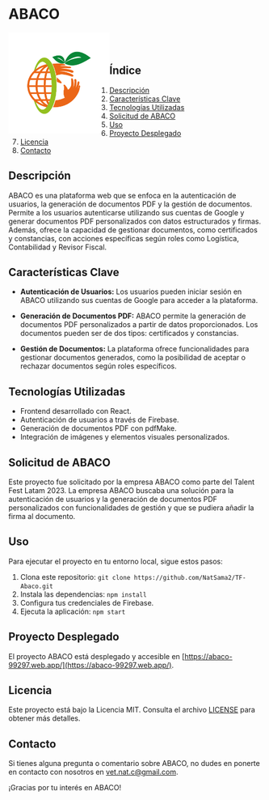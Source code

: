 # ABACO

<img src="src/assets/logocolor.png" alt="ABACO Logo" width="200" height="200" align="left">
<br>
<br>

## Índice


1. [Descripción](#descripcion)
2. [Características Clave](#caracteristicas-clave)
3. [Tecnologías Utilizadas](#tecnologias-utilizadas)
4. [Solicitud de ABACO](#solicitud-de-abaco)
5. [Uso](#uso)
6. [Proyecto Desplegado](#proyecto-desplegado)
7. [Licencia](#licencia)
8. [Contacto](#contacto)

## Descripción <a name="descripcion"></a>

ABACO es una plataforma web que se enfoca en la autenticación de usuarios, la generación de documentos PDF y la gestión de documentos. Permite a los usuarios autenticarse utilizando sus cuentas de Google y generar documentos PDF personalizados con datos estructurados y firmas. Además, ofrece la capacidad de gestionar documentos, como certificados y constancias, con acciones específicas según roles como Logística, Contabilidad y Revisor Fiscal.

## Características Clave <a name="caracteristicas-clave"></a>

- **Autenticación de Usuarios:** Los usuarios pueden iniciar sesión en ABACO utilizando sus cuentas de Google para acceder a la plataforma.

- **Generación de Documentos PDF:** ABACO permite la generación de documentos PDF personalizados a partir de datos proporcionados. Los documentos pueden ser de dos tipos: certificados y constancias.

- **Gestión de Documentos:** La plataforma ofrece funcionalidades para gestionar documentos generados, como la posibilidad de aceptar o rechazar documentos según roles específicos.

## Tecnologías Utilizadas <a name="tecnologias-utilizadas"></a>

- Frontend desarrollado con React.
- Autenticación de usuarios a través de Firebase.
- Generación de documentos PDF con pdfMake.
- Integración de imágenes y elementos visuales personalizados.

## Solicitud de ABACO <a name="solicitud-de-abaco"></a>

Este proyecto fue solicitado por la empresa ABACO como parte del Talent Fest Latam 2023. La empresa ABACO buscaba una solución para la autenticación de usuarios y la generación de documentos PDF personalizados con funcionalidades de gestión y que se pudiera añadir la firma al documento.

## Uso <a name="uso"></a>

Para ejecutar el proyecto en tu entorno local, sigue estos pasos:

1. Clona este repositorio: `git clone https://github.com/NatSama2/TF-Abaco.git`
2. Instala las dependencias: `npm install`
3. Configura tus credenciales de Firebase.
4. Ejecuta la aplicación: `npm start`

## Proyecto Desplegado <a name="proyecto-desplegado"></a>

El proyecto ABACO está desplegado y accesible en [https://abaco-99297.web.app/](https://abaco-99297.web.app/).

## Licencia <a name="licencia"></a>

Este proyecto está bajo la Licencia MIT. Consulta el archivo [LICENSE](LICENSE) para obtener más detalles.

## Contacto <a name="contacto"></a>

Si tienes alguna pregunta o comentario sobre ABACO, no dudes en ponerte en contacto con nosotros en [vet.nat.c@gmail.com](mailto:vet.nat.c@gmail.com).

¡Gracias por tu interés en ABACO!